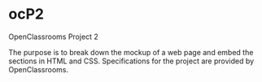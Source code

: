 # ocP2
OpenClassrooms Project 2

The purpose is to break down the mockup of a web page and embed the sections in HTML and CSS.
Specifications for the project are provided by OpenClassrooms.
